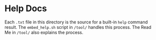 # Help Docs

Each `.txt` file in this directory is the source for a built-in `help` command result.  The `embed_help.sh` script in `/tool/` handles this process.  The Read Me in `/tool/` also explains the process.